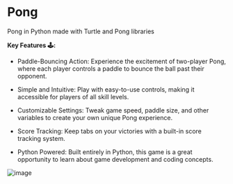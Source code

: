 # Pong
Pong in Python made with Turtle and Pong libraries

**Key Features 🕹️:**
- Paddle-Bouncing Action: Experience the excitement of two-player Pong, where each player controls a paddle to bounce the ball past their opponent.

- Simple and Intuitive: Play with easy-to-use controls, making it accessible for players of all skill levels.

- Customizable Settings: Tweak game speed, paddle size, and other variables to create your own unique Pong experience.

- Score Tracking: Keep tabs on your victories with a built-in score tracking system.

- Python Powered: Built entirely in Python, this game is a great opportunity to learn about game development and coding concepts.

![image](https://user-images.githubusercontent.com/105403944/186520153-18d2da76-11b6-4c6c-b322-2cf2eb1792c1.png)
